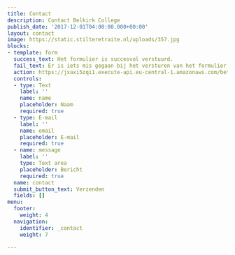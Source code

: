 ```yaml
---
title: Contact
description: Contact Belkirk College
publish_date: '2017-12-01T04:00:00.000+00:00'
layout: contact
image: https://static.stilteretraite.nl/uploads/357.jpg
blocks:
- template: form
  success_text: Het formulier is succesvol verstuurd.
  fail_text: Er is iets mis gegaan bij het versturen van het formulier.
  action: https://jxaxi5zqi1.execute-api.eu-central-1.amazonaws.com/beta/sendContactForm
  controls:
  - type: Text
    label: ''
    name: name
    placeholder: Naam
    required: true
  - type: E-mail
    label: ''
    name: email
    placeholder: E-mail
    required: true
  - name: message
    label: ''
    type: Text area
    placeholder: Bericht
    required: true
  name: contact
  submit_button_text: Verzenden
  fields: []
menu:
  footer:
    weight: 4
  navigation:
    identifier: _contact
    weight: 7

---
```


